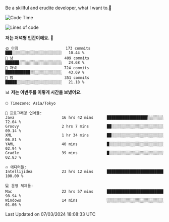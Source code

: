 Be a skillful and erudite developer, what I want to.👶

<!--START_SECTION:waka-->
![Code Time](http://img.shields.io/badge/Code%20Time-490%20hrs%2026%20mins-blue)

![Lines of code](https://img.shields.io/badge/%EC%A0%80%EB%8A%94%20%EC%97%AC%ED%83%9C%EA%B9%8C%EC%A7%80%20-800.7%20thousand%20%EC%A4%84%EC%9D%98%20%EC%BD%94%EB%93%9C%EB%A5%BC%20%EC%9E%91%EC%84%B1%ED%96%88%EC%96%B4%EC%9A%94.-blue)

**저는 저녁형 인간이에요. 🦉** 

```text
🌞 아침                     173 commits         ███░░░░░░░░░░░░░░░░░░░░░░   10.44 % 
🌆 낮　                     409 commits         ██████░░░░░░░░░░░░░░░░░░░   24.68 % 
🌃 저녁                     724 commits         ███████████░░░░░░░░░░░░░░   43.69 % 
🌙 밤　                     351 commits         █████░░░░░░░░░░░░░░░░░░░░   21.18 % 
```


📊 **저는 이번주를 이렇게 시간을 보냈어요.** 

```text
🕑︎ Timezone: Asia/Tokyo

💬 프로그래밍 언어들: 
Java                     16 hrs 42 mins      ██████████████████░░░░░░░   72.04 % 
Groovy                   2 hrs 7 mins        ██░░░░░░░░░░░░░░░░░░░░░░░   09.14 % 
XML                      1 hr 34 mins        ██░░░░░░░░░░░░░░░░░░░░░░░   06.81 % 
YAML                     40 mins             █░░░░░░░░░░░░░░░░░░░░░░░░   02.94 % 
Gradle                   39 mins             █░░░░░░░░░░░░░░░░░░░░░░░░   02.83 % 

🔥 에디터들: 
Intellijidea             23 hrs 12 mins      █████████████████████████   100.00 % 

💻 운영 체제들: 
Mac                      22 hrs 57 mins      █████████████████████████   98.94 % 
Windows                  14 mins             ░░░░░░░░░░░░░░░░░░░░░░░░░   01.06 % 
```


 Last Updated on 07/03/2024 18:08:33 UTC
<!--END_SECTION:waka-->

